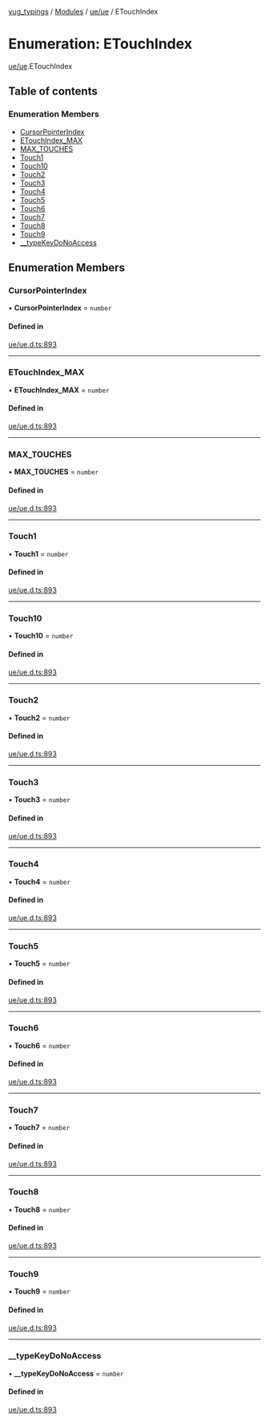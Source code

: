 [yug_typings](../README.md) / [Modules](../modules.md) / [ue/ue](../modules/ue_ue.md) / ETouchIndex

# Enumeration: ETouchIndex

[ue/ue](../modules/ue_ue.md).ETouchIndex

## Table of contents

### Enumeration Members

- [CursorPointerIndex](ue_ue.ETouchIndex.md#cursorpointerindex)
- [ETouchIndex\_MAX](ue_ue.ETouchIndex.md#etouchindex_max)
- [MAX\_TOUCHES](ue_ue.ETouchIndex.md#max_touches)
- [Touch1](ue_ue.ETouchIndex.md#touch1)
- [Touch10](ue_ue.ETouchIndex.md#touch10)
- [Touch2](ue_ue.ETouchIndex.md#touch2)
- [Touch3](ue_ue.ETouchIndex.md#touch3)
- [Touch4](ue_ue.ETouchIndex.md#touch4)
- [Touch5](ue_ue.ETouchIndex.md#touch5)
- [Touch6](ue_ue.ETouchIndex.md#touch6)
- [Touch7](ue_ue.ETouchIndex.md#touch7)
- [Touch8](ue_ue.ETouchIndex.md#touch8)
- [Touch9](ue_ue.ETouchIndex.md#touch9)
- [\_\_typeKeyDoNoAccess](ue_ue.ETouchIndex.md#__typekeydonoaccess)

## Enumeration Members

### CursorPointerIndex

• **CursorPointerIndex** = `number`

#### Defined in

[ue/ue.d.ts:893](https://github.com/YugMetaverse/yug_typings/blob/b7d9b19/ue/ue.d.ts#L893)

___

### ETouchIndex\_MAX

• **ETouchIndex\_MAX** = `number`

#### Defined in

[ue/ue.d.ts:893](https://github.com/YugMetaverse/yug_typings/blob/b7d9b19/ue/ue.d.ts#L893)

___

### MAX\_TOUCHES

• **MAX\_TOUCHES** = `number`

#### Defined in

[ue/ue.d.ts:893](https://github.com/YugMetaverse/yug_typings/blob/b7d9b19/ue/ue.d.ts#L893)

___

### Touch1

• **Touch1** = `number`

#### Defined in

[ue/ue.d.ts:893](https://github.com/YugMetaverse/yug_typings/blob/b7d9b19/ue/ue.d.ts#L893)

___

### Touch10

• **Touch10** = `number`

#### Defined in

[ue/ue.d.ts:893](https://github.com/YugMetaverse/yug_typings/blob/b7d9b19/ue/ue.d.ts#L893)

___

### Touch2

• **Touch2** = `number`

#### Defined in

[ue/ue.d.ts:893](https://github.com/YugMetaverse/yug_typings/blob/b7d9b19/ue/ue.d.ts#L893)

___

### Touch3

• **Touch3** = `number`

#### Defined in

[ue/ue.d.ts:893](https://github.com/YugMetaverse/yug_typings/blob/b7d9b19/ue/ue.d.ts#L893)

___

### Touch4

• **Touch4** = `number`

#### Defined in

[ue/ue.d.ts:893](https://github.com/YugMetaverse/yug_typings/blob/b7d9b19/ue/ue.d.ts#L893)

___

### Touch5

• **Touch5** = `number`

#### Defined in

[ue/ue.d.ts:893](https://github.com/YugMetaverse/yug_typings/blob/b7d9b19/ue/ue.d.ts#L893)

___

### Touch6

• **Touch6** = `number`

#### Defined in

[ue/ue.d.ts:893](https://github.com/YugMetaverse/yug_typings/blob/b7d9b19/ue/ue.d.ts#L893)

___

### Touch7

• **Touch7** = `number`

#### Defined in

[ue/ue.d.ts:893](https://github.com/YugMetaverse/yug_typings/blob/b7d9b19/ue/ue.d.ts#L893)

___

### Touch8

• **Touch8** = `number`

#### Defined in

[ue/ue.d.ts:893](https://github.com/YugMetaverse/yug_typings/blob/b7d9b19/ue/ue.d.ts#L893)

___

### Touch9

• **Touch9** = `number`

#### Defined in

[ue/ue.d.ts:893](https://github.com/YugMetaverse/yug_typings/blob/b7d9b19/ue/ue.d.ts#L893)

___

### \_\_typeKeyDoNoAccess

• **\_\_typeKeyDoNoAccess** = `number`

#### Defined in

[ue/ue.d.ts:893](https://github.com/YugMetaverse/yug_typings/blob/b7d9b19/ue/ue.d.ts#L893)
